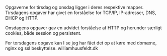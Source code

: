 Opgaverne for tirsdag og onsdag ligger i deres respektive mapper.
Tirsdagens opgaver har givet en forståelse for TCP/IP, IP-adresser, DNS, DHCP og HTTP.

Onsdagens opgaver gav en udvidet forståelse af HTTP og herunder særligt cookies, både session og persistent.

For torsdagens opgave kan I se jeg har fået det op at køre med domæne, nginx og ssl beskyttelse.
	williamhuusfeldt.dk

